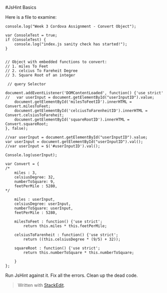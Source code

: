#JsHint Basics

Here is a file to examine:


    console.log("Week 3 Cordova Assignment - Convert Object");
    
    var ConsoleTest = true;
    if (ConsoleTest) {
    	console.log("index.js sanity check has started!");
    }
    
    
    // Object with embedded functions to convert:
    // 1. miles To Feet
    // 2. celcius To Fareheit Degree
    // 3. Square Root of an integer
    
     // query Selector
    
    document.addEventListener('DOMContentLoaded', function() {'use strict'
    //   var userInput = document.getElementById("userInputID").value;
    	document.getElementById('milesToFeetID').innerHTML = Convert.milesToFeet;
    	document.getElementById('celciusToFarenheitID').innerHTML = Convert.celsiusToFareheit;
    	document.getElementById('squareRootID').innerHTML = Convert.squareRoot;
    }, false);
    
    //var userInput = document.getElementById("userInputID").value;
    var userInput = document.getElementById("userInputID").val();
    //var userInput = $('#userInputID').val();
    
    Console.log(userInput);
    
    var Convert = {
    /*	
    	miles : 3,
    	celsiusDegree: 32,
    	numberToSquare: 9,		
    	feetPerMile : 5280,
    */
    
    	miles : userInput,
    	celsiusDegree: userInput,
    	numberToSquare: userInput,
    	feetPerMile : 5280,
    	
    	milesToFeet : function() {'use strict';
    		return this.miles * this.feetPerMile;
    		
    	celsiusToFarenheit : function() {'use strict';
    		return ((this.celsiusDegree * (9/5) + 32));
    		
    	squareRoot : function() {'use strict';
    		return this.numberToSquare * this.numberToSquare;	
    	
    	}
    };

Run JsHint against it. Fix all the errors. Clean up the dead code.



> Written with [StackEdit](https://stackedit.io/).